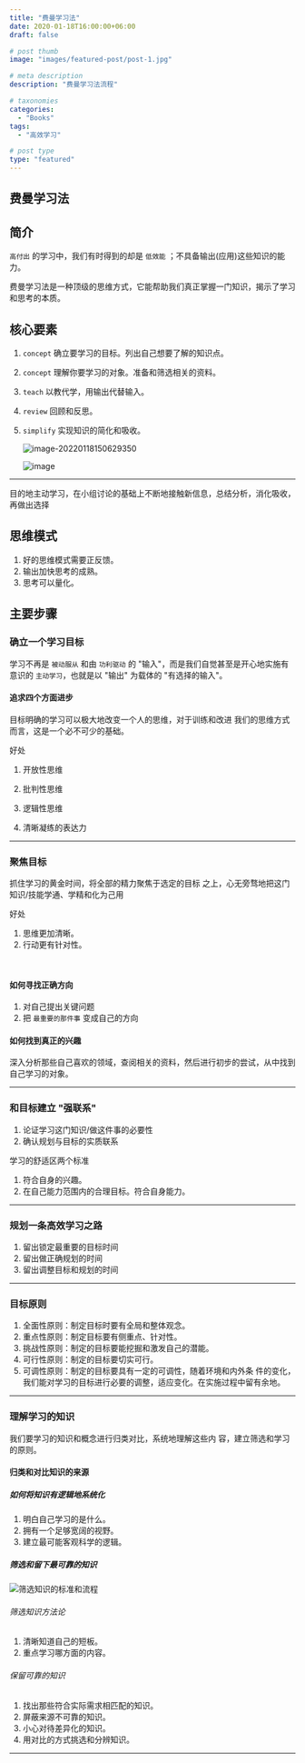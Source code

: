 ```yaml
---
title: "费曼学习法"
date: 2020-01-18T16:00:00+06:00
draft: false

# post thumb
image: "images/featured-post/post-1.jpg"

# meta description
description: "费曼学习法流程"

# taxonomies
categories:
  - "Books"
tags:
  - "高效学习"

# post type
type: "featured"
---
```





## 费曼学习法

## 简介

`高付出` 的学习中，我们有时得到的却是 `低效能` ；不具备输出(应用)这些知识的能力。

费曼学习法是一种顶级的思维方式，它能帮助我们真正掌握一门知识，揭示了学习和思考的本质。



## 核心要素

1. `concept`  确立要学习的目标。列出自己想要了解的知识点。

2. `concept` 理解你要学习的对象。准备和筛选相关的资料。

3. `teach` 以教代学，用输出代替输入。

4. `review` 回顾和反思。

5. `simplify` 实现知识的简化和吸收。

   

   ![image-20220118150629350](../../images/post/books/feynman/image-20220118150629350.png)

   ![image](../../images/post/post-1.jpg)

---



目的地主动学习，在小组讨论的基础上不断地接触新信息，总结分析，消化吸收，再做出选择

## 思维模式

1. 好的思维模式需要正反馈。
2. 输出加快思考的成熟。
3. 思考可以量化。



## 主要步骤

### 确立一个学习目标

学习不再是 `被动服从` 和由 `功利驱动` 的 "输入"，而是我们自觉甚至是开心地实施有意识的 `主动学习`，也就是以 "输出" 为载体的 "有选择的输入"。

#### 追求四个方面进步

目标明确的学习可以极大地改变一个人的思维，对于训练和改进 我们的思维方式而言，这是一个必不可少的基础。

好处

1. 开放性思维

2. 批判性思维
3. 逻辑性思维
4. 清晰凝练的表达力

---



### 聚焦目标

抓住学习的黄金时间，将全部的精力聚焦于选定的目标 之上，心无旁骛地把这门知识/技能学通、学精和化为己用

好处

1. 思维更加清晰。
2. 行动更有针对性。

​	

#### 如何寻找正确方向

1. 对自己提出关键问题
2. 把 `最重要的那件事` 变成自己的方向



#### 如何找到真正的兴趣

深入分析那些自己喜欢的领域，查阅相关的资料，然后进行初步的尝试，从中找到自己学习的对象。

---



### 和目标建立 "强联系"

1. 论证学习这门知识/做这件事的必要性
2. 确认规划与目标的实质联系



学习的舒适区两个标准

1. 符合自身的兴趣。
2. 在自己能力范围内的合理目标。符合自身能力。

---



### 规划一条高效学习之路

1. 留出锁定最重要的目标时间
2. 留出做正确规划的时间
3. 留出调整目标和规划的时间

---



### 目标原则

1. 全面性原则：制定目标时要有全局和整体观念。
2. 重点性原则：制定目标要有侧重点、针对性。
3. 挑战性原则：制定的目标要能挖掘和激发自己的潜能。
4. 可行性原则：制定的目标要切实可行。
5. 可调性原则：制定的目标要具有一定的可调性，随着环境和内外条 件的变化，我们能对学习的目标进行必要的调整，适应变化。在实施过程中留有余地。

---



### 理解学习的知识

我们要学习的知识和概念进行归类对比，系统地理解这些内 容，建立筛选和学习的原则。

#### 归类和对比知识的来源

##### 如何将知识有逻辑地系统化

1. 明白自己学习的是什么。
2. 拥有一个足够宽阔的视野。
3. 建立最可能客观科学的逻辑。



##### 筛选和留下最可靠的知识

![筛选知识的标准和流程](../../images/post/books/feynman/knowledge.png)

###### 筛选知识方法论

1. 清晰知道自己的短板。
2. 重点学习哪方面的内容。

###### 保留可靠的知识

1. 找出那些符合实际需求相匹配的知识。
2. 屏蔽来源不可靠的知识。
3. 小心对待差异化的知识。
4. 用对比的方式挑选和分辨知识。

---

